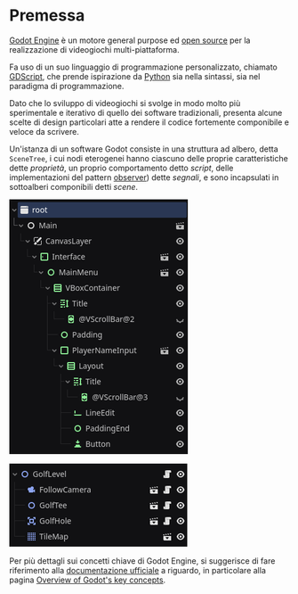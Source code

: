 # Premessa

[Godot Engine] è un motore general purpose ed [open source] per la realizzazione di videogiochi multi-piattaforma.

Fa uso di un suo linguaggio di programmazione personalizzato, chiamato [GDScript], che prende ispirazione da [Python] sia nella sintassi, sia nel paradigma di programmazione.

Dato che lo sviluppo di videogiochi si svolge in modo molto più sperimentale e iterativo di quello dei software tradizionali, presenta alcune scelte di design particolari atte a rendere il codice fortemente componibile e veloce da scrivere.

Un'istanza di un software Godot consiste in una struttura ad albero, detta `SceneTree`, i cui nodi eterogenei hanno ciascuno delle proprie caratteristiche dette *proprietà*, un proprio comportamento detto *script*, delle implementazioni del pattern [observer]) dette *segnali*, e sono incapsulati in sottoalberi componibili detti *scene*.

![Lo SceneTree di una istanza di Nanogolf in esecuzione.](img/scenetree.png)

![Lo SceneTree di un livello non istanziato.](img/scenetree2.png)

Per più dettagli sui concetti chiave di Godot Engine, si suggerisce di fare riferimento alla [documentazione ufficiale] a riguardo, in particolare alla pagina [Overview of Godot's key concepts].


[Godot Engine]: https://godotengine.org/
[open source]: https://github.com/godotengine
[GDScript]: https://docs.godotengine.org/en/4.2/tutorials/scripting/gdscript/index.html
[Python]: https://www.python.org/
[observer]: https://en.wikipedia.org/wiki/Observer_pattern
[documentazione ufficiale]: https://docs.godotengine.org/en/4.2/index.html
[Overview of Godot's key concepts]: https://docs.godotengine.org/en/4.2/getting_started/introduction/key_concepts_overview.html